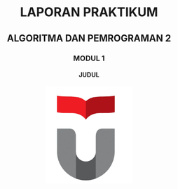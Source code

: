 <h1 align="center">LAPORAN PRAKTIKUM</h1>
<h2 align="center">ALGORITMA DAN PEMROGRAMAN 2</h2>

<h3 align="center">MODUL 1</h3>
<h4 align="center">JUDUL</h4>

<p align="center">
  <img src="telkomuniv.png" alt="Logo Telkom University" width="200">
</p>


